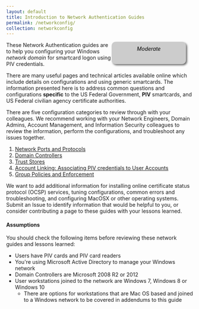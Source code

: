 ```yaml
---
layout: default
title: Introduction to Network Authentication Guides
permalink: /networkconfig/
collection: networkconfig
---
```


<div style="float:right; padding:10px; margin-right:20px; border-radius:10px; width:180px; height:40px; box-shadow:3px 3px 5px 0px; text-align:center; background-color:#CCC; color:#666666">
<div style="color:#000000">
<em>Moderate</em>
</div>
</div>

These Network Authentication guides are to help you configuring your Windows _network domain_ for smartcard logon using PIV credentials.

There are many useful pages and technical articles available online which include details on configurations and using generic smartcards.  The information presented here is to address common questions and configurations **specific** to the US Federal Government, **PIV** smartcards, and US Federal civilian agency certificate authorities.

There are five configuration categories to review through with your colleagues.  We recommend working with your Network Engineers, Domain Admins, Account Management, and Information Security colleagues to review the information, perform the configurations, and troubleshoot any issues together.

1. [Network Ports and Protocols](../networkconfig/ports/)
2. [Domain Controllers](../networkconfig/domaincontrollers/)
3. [Trust Stores](../networkconfig/trustedroots/)
4. [Account Linking: Associating PIV credentials to User Accounts](../networkconfig/accounts/)
5. [Group Policies and Enforcement](../networkconfig/grouppolicies/)

We want to add additional information for installing online certificate status protocol (OCSP) services, tuning configurations, common errors and troubleshooting, and configuring MacOSX or other operating systems.  Submit an Issue to identify information that would be helpful to you, or consider contributing a page to these guides with your lessons learned.   

#### Assumptions
You should check the following items before reviewing these network guides and lessons learned:

*  Users have PIV cards and PIV card readers
*  You're using Microsoft Active Directory to manage your Windows network
*  Domain Controllers are Microsoft 2008 R2 or 2012
*  User workstations joined to the network are Windows 7, Windows 8 or Windows 10
   * There are options for workstations that are Mac OS based and joined to a Windows network to be covered in addendums to this guide
